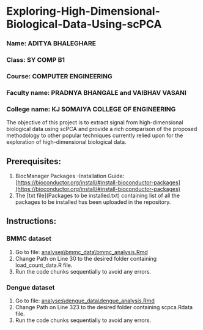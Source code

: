 # Exploring-High-Dimensional-Biological-Data-Using-scPCA

### Name: ADITYA BHALEGHARE
### Class: SY COMP B1
### Course: COMPUTER ENGINEERING
### Faculty name: PRADNYA BHANGALE and VAIBHAV VASANI
### College name: KJ SOMAIYA COLLEGE OF ENGINEERING

The objective of this project is to extract signal from high-dimensional biological data using scPCA and provide a rich comparison of the proposed methodology to other popular techniques currently relied upon for the exploration of high-dimensional biological data.

## Prerequisites:
1. BiocManager Packages -Installation Guide: [https://bioconductor.org/install/#install-bioconductor-packages](https://bioconductor.org/install/#install-bioconductor-packages)
2. The [txt file](Packages to be installed.txt) containing list of all the packages to be installed has been uploaded in the repository.   

## Instructions:
### BMMC dataset
1. Go to file: [analyses\bmmc_data\bmmc_analysis.Rmd](analyses\bmmc_data\bmmc_analysis.Rmd)
2. Change Path on Line 30 to the desired folder containing load_count_data.R file.
3. Run the code chunks sequentially to avoid any errors. 

### Dengue dataset
1. Go to file: [analyses\dengue_data\dengue_analysis.Rmd](analyses\dengue_data\dengue_analysis.Rmd)
2. Change Path on Line 323 to the desired folder containing scpca.Rdata file.
3. Run the code chunks sequentially to avoid any errors.



